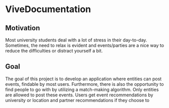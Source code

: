 # ViveDocumentation  
## Motivation  
  Most university students deal with a lot of stress in their day-to-day. Sometimes, the need to relax is evident and events/parties are a nice way to reduce the difficulties or distract yourself a bit.

## Goal  
  The goal of this project is to develop an application where entities can post events, findable by most users. Furthermore, there is also the opportunity to find people to go with by utilizing a match-making algorithm. Only entities are allowed to post these events. Users get event recommendations by university or location and partner recommendations if they choose to
